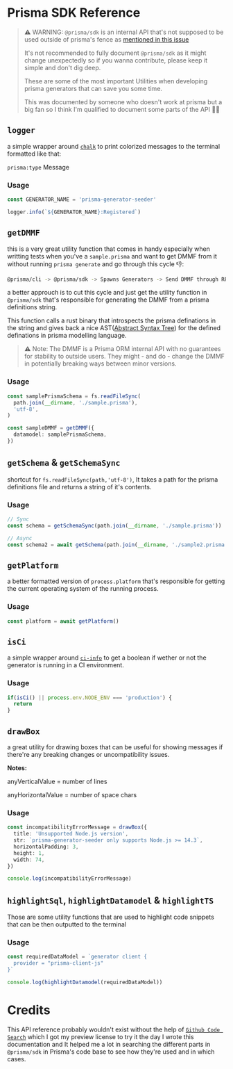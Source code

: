 # Prisma SDK Reference

> ⚠ WARNING: `@prisma/sdk` is an internal API that's not supposed to be used outside of prisma's fence as [mentioned in this issue](https://github.com/prisma/prisma/issues/10725)
>
> It's not recommended to fully document `@prisma/sdk` as it might change unexpectedly so if you wanna contribute, please keep it simple and don't dig deep.
> 
> These are some of the most important Utilities when developing prisma generators that can save you some time.
> 
> This was documented by someone who doesn't work at prisma but a big fan so I think I'm qualified to document some parts of the API 🤷‍♂️


## `logger`

a simple wrapper around [`chalk`](https://github.com/chalk/chalk) to print colorized messages to the terminal formatted like that:

`prisma:type` Message

### Usage

```ts
const GENERATOR_NAME = 'prisma-generator-seeder'

logger.info(`${GENERATOR_NAME}:Registered`)
```

## `getDMMF`

this is a very great utility function that comes in handy especially when writting tests when you've a `sample.prisma` and want to get DMMF from it without running `prisma generate` and go through this cycle 👎:

```sh
@prisma/cli -> @prisma/sdk -> Spawns Generators -> Send DMMF through RPCs
```

a better approuch is to cut this cycle and just get the utility function in `@prisma/sdk` that's responsible for generating the DMMF from a prisma definitions string.

This function calls a rust binary that introspects the prisma definations in the string and gives back a nice AST([Abstract Syntax Tree](https://en.wikipedia.org/wiki/Abstract_syntax_tree)) for the defined definations in prisma modelling language.

> ⚠️ Note: The DMMF is a Prisma ORM internal API with no guarantees for stability to outside users. They might - and do - change the DMMF in potentially breaking ways between minor versions.

### Usage

```ts
const samplePrismaSchema = fs.readFileSync(
  path.join(__dirname, './sample.prisma'),
  'utf-8',
)

const sampleDMMF = getDMMF({
  datamodel: samplePrismaSchema,
})
```

## `getSchema` & `getSchemaSync`
shortcut for `fs.readFileSync(path,'utf-8')`, It takes a path for the prisma definitions file and returns a string of it's contents.

### Usage

```ts
// Sync
const schema = getSchemaSync(path.join(__dirname, './sample.prisma'))

// Async
const schema2 = await getSchema(path.join(__dirname, './sample2.prisma'))
```

## `getPlatform`
a better formatted version of `process.platform` that's responsible for getting the current operating system of the running process.

### Usage

```ts
const platform = await getPlatform()
```

## `isCi`
a simple wrapper around [`ci-info`](https://github.com/watson/ci-info) to get a boolean if wether or not the generator is running in a CI environment.

### Usage

```ts
if(isCi() || process.env.NODE_ENV === 'production') {
  return
}
```

## `drawBox`
a great utility for drawing boxes that can be useful for showing messages if there're any breaking changes or uncompatibility issues.

**Notes:**

anyVerticalValue = number of lines

anyHorizontalValue = number of space chars

### Usage

```ts
const incompatibilityErrorMessage = drawBox({
  title: 'Unsupported Node.js version',
  str: `prisma-generator-seeder only supports Node.js >= 14.3`,
  horizontalPadding: 3,
  height: 1,
  width: 74,
})

console.log(incompatibilityErrorMessage)
```

## `highlightSql`, `highlightDatamodel` & `highlightTS`

Those are some utility functions that are used to highlight code snippets that can be then outputted to the terminal

### Usage

```ts
const requiredDataModel = `generator client {
  provider = "prisma-client-js"
}`

console.log(highlightDatamodel(requiredDataModel))
```

# Credits

This API reference probably wouldn't exist without the help of [`Github Code Search`](https://www.youtube.com/watch?v=UOIPBfPXkus) which I got my preview license to try it the day I wrote this documentation and It helped me a lot in searching the different parts in `@prisma/sdk` in Prisma's code base to see how they're used and in which cases.
